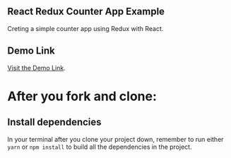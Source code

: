 ## React Redux Counter App Example

Creting a simple counter app using Redux with React.

## Demo Link

[Visit the Demo Link](https://react-redux-counter-app-example.netlify.app).

# After you fork and clone:

## Install dependencies

In your terminal after you clone your project down, remember to run either `yarn` or `npm install` to build all the dependencies in the project.
